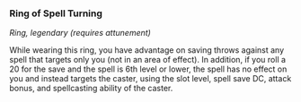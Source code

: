 ### Ring of Spell Turning

*Ring, legendary (requires attunement)*

While wearing this ring, you have advantage on saving throws against any spell that targets only you (not in an area of effect). In addition, if you roll a 20 for the save and the spell is 6th level or lower, the spell has no effect on you and instead targets the caster, using the slot level, spell save DC, attack bonus, and spellcasting ability of the caster.